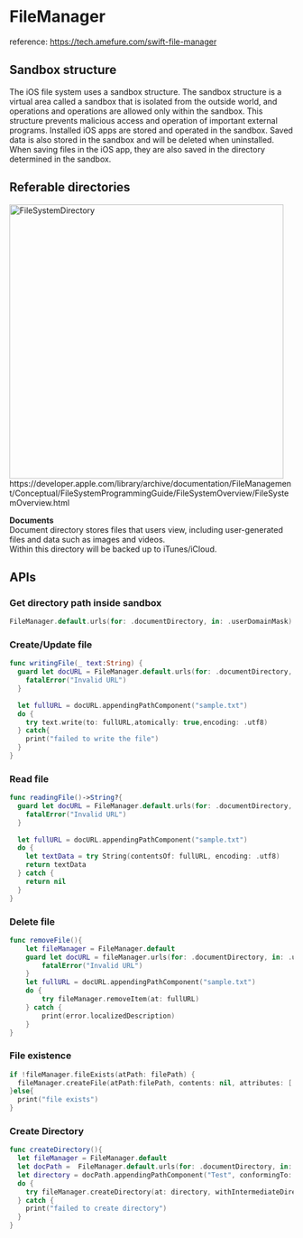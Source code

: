 # FileManager

reference: https://tech.amefure.com/swift-file-manager

## Sandbox structure
The iOS file system uses a sandbox structure.
The sandbox structure is a virtual area called a sandbox that is isolated from the outside world, and operations and operations are allowed only within the sandbox. This structure prevents malicious access and operation of important external programs.
Installed iOS apps are stored and operated in the sandbox. Saved data is also stored in the sandbox and will be deleted when uninstalled.
When saving files in the iOS app, they are also saved in the directory determined in the sandbox.

## Referable directories
<img width="486" alt="FileSystemDirectory" src="https://user-images.githubusercontent.com/98417271/217349603-cb6dcf22-e51c-4db8-96d3-2e9fd09c002c.png">
https://developer.apple.com/library/archive/documentation/FileManagement/Conceptual/FileSystemProgrammingGuide/FileSystemOverview/FileSystemOverview.html  

<br>

**Documents**  
Document directory stores files that users view, including user-generated files and data such as images and videos.  
Within this directory will be backed up to iTunes/iCloud.  

## APIs

### Get directory path inside sandbox
```swift
FileManager.default.urls(for: .documentDirectory, in: .userDomainMask).first!
```

### Create/Update file
```swift
func writingFile(_ text:String) {
  guard let docURL = FileManager.default.urls(for: .documentDirectory, in: .userDomainMask).first else{
    fatalError("Invalid URL")
  }
  
  let fullURL = docURL.appendingPathComponent("sample.txt")
  do {
    try text.write(to: fullURL,atomically: true,encoding: .utf8)
  } catch{
    print("failed to write the file")
  }         
}
```

### Read file
```swift
func readingFile()->String?{
  guard let docURL = FileManager.default.urls(for: .documentDirectory, in: .userDomainMask).first else{
    fatalError("Invalid URL")
  }
  
  let fullURL = docURL.appendingPathComponent("sample.txt")
  do {
    let textData = try String(contentsOf: fullURL, encoding: .utf8)
    return textData
  } catch {
    return nil
  }
}
```

### Delete file
```swift
func removeFile(){
    let fileManager = FileManager.default
    guard let docURL = fileManager.urls(for: .documentDirectory, in: .userDomainMask).first else{
        fatalError("Invalid URL")
    }
    let fullURL = docURL.appendingPathComponent("sample.txt")
    do {
        try fileManager.removeItem(at: fullURL)
    } catch {
        print(error.localizedDescription)
    }
}
```

### File existence
```swift
if !fileManager.fileExists(atPath: filePath) {
  fileManager.createFile(atPath:filePath, contents: nil, attributes: [:])
}else{
  print("file exists")
}
```

### Create Directory
```swift
func createDirectory(){
  let fileManager = FileManager.default
  let docPath =  FileManager.default.urls(for: .documentDirectory, in: .userDomainMask).first!
  let directory = docPath.appendingPathComponent("Test", conformingTo: .directory)
  do {
    try fileManager.createDirectory(at: directory, withIntermediateDirectories: true, attributes: nil)
  } catch {
    print("failed to create directory")
  }
}
```
